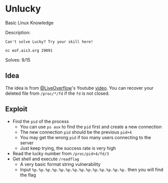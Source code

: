 # Unlucky

Basic Linux Knowledge

Description:

```
Can't solve Lucky? Try your skill here!

nc eof.ais3.org 29091
```

Solves: 9/15

## Idea

The idea is from [@LiveOverflow](https://twitter.com/LiveOverflow)'s Youtube [video](https://www.youtube.com/watch?v=1hScemFvnzw). You can recover your deleted file from `/proc/*/fd` if the `fd` is not closed.

## Exploit
* Find the `pid` of the process
    * You can use `ps aux` to find the `pid` first and create a new connection
    * The new connection `pid` should be the previous `pid+4`
    * You may get the wrong `pid` if too many users connecting to the server
    * Just keep trying, the success rate is very high
* Read the lucky number from `/proc/pid+4/fd/3`
* Get shell and execute `/readflag`
    * A very basic format string vulnerability
    * Input `%p.%p.%p.%p.%p.%p.%p.%p.%p.%p.%p.%p.%p.%p.` then you will find the flag

